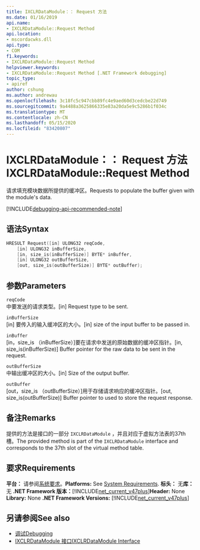 ```yaml
---
title: IXCLRDataModule：： Request 方法
ms.date: 01/16/2019
api.name:
- IXCLRDataModule::Request Method
api.location:
- mscordacwks.dll
api.type:
- COM
f1.keywords:
- IXCLRDataModule::Request Method
helpviewer.keywords:
- IXCLRDataModule::Request Method [.NET Framework debugging]
topic_type:
- apiref
author: cshung
ms.author: andrewau
ms.openlocfilehash: 3c18fc5c947cbb89fc4e9aed60d3cedcbe22d749
ms.sourcegitcommit: 9a4488a3625866335e83a20da5e9c5286b1f034c
ms.translationtype: MT
ms.contentlocale: zh-CN
ms.lasthandoff: 05/15/2020
ms.locfileid: "83420807"
---
```

# <a name="ixclrdatamodulerequest-method"></a><span data-ttu-id="4a69c-102">IXCLRDataModule：： Request 方法</span><span class="sxs-lookup"><span data-stu-id="4a69c-102">IXCLRDataModule::Request Method</span></span>

<span data-ttu-id="4a69c-103">请求填充模块数据所提供的缓冲区。</span><span class="sxs-lookup"><span data-stu-id="4a69c-103">Requests to populate the buffer given with the module's data.</span></span>

[!INCLUDE[debugging-api-recommended-note](../../../../includes/debugging-api-recommended-note.md)]

## <a name="syntax"></a><span data-ttu-id="4a69c-104">语法</span><span class="sxs-lookup"><span data-stu-id="4a69c-104">Syntax</span></span>

```cpp
HRESULT Request([in] ULONG32 reqCode,
    [in] ULONG32 inBufferSize,
    [in, size_is(inBufferSize)] BYTE* inBuffer,
    [in] ULONG32 outBufferSize,
    [out, size_is(outBufferSize)] BYTE* outBuffer);
```

## <a name="parameters"></a><span data-ttu-id="4a69c-105">参数</span><span class="sxs-lookup"><span data-stu-id="4a69c-105">Parameters</span></span>

`reqCode`\
<span data-ttu-id="4a69c-106">中要发送的请求类型。</span><span class="sxs-lookup"><span data-stu-id="4a69c-106">[in] Request type to be sent.</span></span>

`inBufferSize`\
<span data-ttu-id="4a69c-107">[in] 要传入的输入缓冲区的大小。</span><span class="sxs-lookup"><span data-stu-id="4a69c-107">[in] size of the input buffer to be passed in.</span></span>

`inBuffer`\
<span data-ttu-id="4a69c-108">[in，size_is （inBufferSize）]要在请求中发送的原始数据的缓冲区指针。</span><span class="sxs-lookup"><span data-stu-id="4a69c-108">[in, size_is(inBufferSize)] Buffer pointer for the raw data to be sent in the request.</span></span>

`outBufferSize`\
<span data-ttu-id="4a69c-109">中输出缓冲区的大小。</span><span class="sxs-lookup"><span data-stu-id="4a69c-109">[in] Size of the output buffer.</span></span>

`outBuffer`\
<span data-ttu-id="4a69c-110">[out，size_is （outBufferSize）]用于存储请求响应的缓冲区指针。</span><span class="sxs-lookup"><span data-stu-id="4a69c-110">[out, size_is(outBufferSize)] Buffer pointer to used to store the request response.</span></span>

## <a name="remarks"></a><span data-ttu-id="4a69c-111">备注</span><span class="sxs-lookup"><span data-stu-id="4a69c-111">Remarks</span></span>

<span data-ttu-id="4a69c-112">提供的方法是接口的一部分 `IXCLRDataModule` ，并且对应于虚拟方法表的37th 槽。</span><span class="sxs-lookup"><span data-stu-id="4a69c-112">The provided method is part of the `IXCLRDataModule` interface and corresponds to the 37th slot of the virtual method table.</span></span>

## <a name="requirements"></a><span data-ttu-id="4a69c-113">要求</span><span class="sxs-lookup"><span data-stu-id="4a69c-113">Requirements</span></span>

<span data-ttu-id="4a69c-114">**平台：** 请参阅[系统要求](../../get-started/system-requirements.md)。</span><span class="sxs-lookup"><span data-stu-id="4a69c-114">**Platforms:** See [System Requirements](../../get-started/system-requirements.md).</span></span>
<span data-ttu-id="4a69c-115">**标头：** 无**库：** 无 **.NET Framework 版本：**[!INCLUDE[net_current_v47plus](../../../../includes/net-current-v47plus.md)]</span><span class="sxs-lookup"><span data-stu-id="4a69c-115">**Header:** None **Library:** None **.NET Framework Versions:** [!INCLUDE[net_current_v47plus](../../../../includes/net-current-v47plus.md)]</span></span>

## <a name="see-also"></a><span data-ttu-id="4a69c-116">另请参阅</span><span class="sxs-lookup"><span data-stu-id="4a69c-116">See also</span></span>

- [<span data-ttu-id="4a69c-117">调试</span><span class="sxs-lookup"><span data-stu-id="4a69c-117">Debugging</span></span>](index.md)
- [<span data-ttu-id="4a69c-118">IXCLRDataModule 接口</span><span class="sxs-lookup"><span data-stu-id="4a69c-118">IXCLRDataModule Interface</span></span>](ixclrdatamodule-interface.md)
